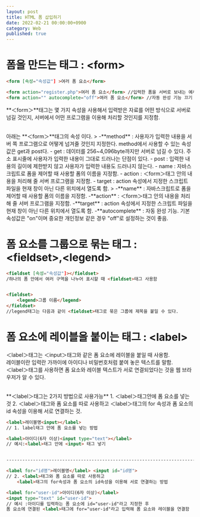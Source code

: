 ```yaml
---
layout: post
title: HTML 폼 삽입하기
date: 2022-02-21 00:00:00+0900
category: Web
published: true
---
```

# 폼을 만드는 태그 : &lt;form&gt;

```html
<form [속성="속성값"] >여러 폼 요소</form>

<form action="register.php">여러 폼 요소</form> //입력한 폼을 서버로 보내는 예씨
<form action="" autocomplete="off">여러 폼 요소</form> //자동 완성 기능 끄기
```
**＜form＞**태그는 몇 가지 속성을 사용해서 입력받은 자료를 어떤 방식으로 서버로 넘길 것인지, 서버에서 어떤 프로그램을 이용해 처리할 것인지를 지정함.  

<br>
아래는 **＜form＞**태그의 속성 이다.
>   
-**method** :
사용자가 입력한 내용을 서버 쪽 프로그램으로 어떻게 넘겨줄 것인지 지정한다. method에서 사용할 수 있는 속성값은 get과 post다.  
- get : 데이터를 256~4,096byte까지만 서버로 넘길 수 있다. 주소 표시줄에 사용자가 입력한 내용이 그대로 드러나는 단점이 있다.  
- post : 입력한 내용의 길이에 제한받지 않고 사용자가 입력한 내용도 드러나지 않는다.  
- name : 자바스크립트로 폼을 제어할 때 사용할 폼의 이름을 지정함.  
- action : ＜form＞태그 안의 내용을 처리해 줄 서버 프로그램을 지정함.  
- target : action 속성에서 지정한 스크립트 파일을 현재 창이 아닌 다른 위치에서 열도록 함.  
>
-**name** : 자바스크립트로 폼을 제어할 때 사용할 폼의 이름을 지정함.  
-**action** : ＜form＞태그 안의 내용을 처리해 줄 서버 프로그램을 지정함.  
-**target** : action 속성에서 지정한 스크립트 파일을 현재 창이 아닌 다른 위치에서 열도록 함.  
-**autocomplete** : 자동 완성 기능. 기본 속성값은 "on"이며 중요한 개인정보 같은 경우 "off"로 설정하는 것이 좋음.  

# 폼 요소를 그룹으로 묶는 태그 : &lt;fieldset&gt;,&lt;legend&gt;
```html
<fieldset [속성="속성값"]></fieldset>
/하나의 폼 안에서 여러 구역을 나누어 표시할 때 <fieldset>태그 사용함


<fieldset>
    <legend>그룹 이름</legend>
</fieldset>
//legend태그는 다음과 같이 <fieldset>태그로 묶은 그룹에 제목을 붙일 수 있다.
```

# 폼 요소에 레이블을 붙이는 태그 : &lt;label&gt;
＜label＞태그는 ＜input＞태그와 같은 폼 요소에 레이블을 붙일 때 사용함.  
레이블이란 입력란 가까이에 아이디나 비밀번호처럼 붙여 놓은 텍스트를 말함.  
＜label＞태그를 사용하면 폼 요소와 레이블 텍스트가 서로 연결되었다는 것을 웹 브라우저가 알 수 있다.  

<br>
**＜label＞태그는 2가지 방법으로 사용가능** 
 1. ＜label＞태그안에 폼 요소를 넣는것
 2. ＜label＞태그와 폼 요소를 따로 사용하고 ＜label＞태그의 for 속성과 폼 요소의 id 속성을 이용해 서로 연결하는 것.

```html
<label>레이블명<input></label> 
// 1. label태그 안에 폼 요소를 넣는 방법

<label>아이디(6자 이상)<input type="text"></label> 
// 예시:<label>태그 안에 <input> 태그 넣기


-----------------------------------------------------------------------

<label for="id명">레이블명</label> <input id="id명">
// 2. <label>태그와 폼 요소를 따로 사용하고 
    <label>태그의 for속성과 폼 요소의 id속성을 이용해 서로 연결하는 방법

<label for="user-id">아이디(6자 이상)</label>
<input type="text" id="user-id">
// 예시 :아이디를 입력하는 폼 요소에 id="user-id"라고 지정한 후 
폼 요소에 연결된 <label>태그에 for="user-id"라고 입력해 폼 요소와 레이블을 연결함
```